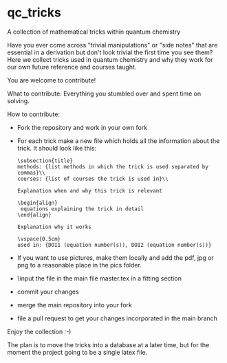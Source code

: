 # qc_tricks
A collection of mathematical tricks within quantum chemistry

Have you ever come across "trivial manipulations" or "side notes" that are
essential in a derivation but don't look trivial the first time you see them?
Here we collect tricks used in quantum chemistry and why they work for
our own future reference and courses taught.

You are welcome to contribute!

What to contribute: Everything you stumbled over and spent time on solving.

How to contribute:
 - Fork the repository and work in your own fork
 - For each trick make a new file which holds all the information
   about the trick. It should look like this:
   
   ```
   \subsection{title}
   methods: {list methods in which the trick is used separated by commas}\\
   courses: {list of courses the trick is used in}\\
   
   Explanation when and why this trick is relevant

   \begin{align}
    equations explaining the trick in detail
   \end{align}
   
   Explanation why it works

   \vspace{0.5cm}
   used in: {DOI1 (equation number(s)), DOI2 (equation number(s))}
   ```
   
 - If you want to use pictures, make them locally and add the pdf, jpg
   or png to a reasonable place in the pics folder.
 - \input the file in the main file master.tex in a fitting section
 - commit your changes 
 - merge the main repository into your fork
 - file a pull request to get your changes incorporated in the main branch
 
 Enjoy the collection :-)
 
 The plan is to move the tricks into a database at a later time, but for the moment the project
 going to be a single latex file.
  
